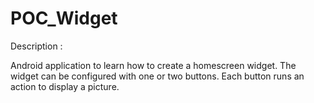 # POC_Widget

Description :

Android application to learn how to create a homescreen widget.
The widget can be configured with one or two buttons.
Each button runs an action to display a picture.